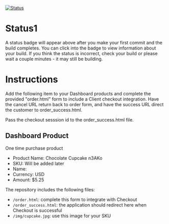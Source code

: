 [![Status](https://img.shields.io/badge/status-SUBMITTABLE%20COMMIT:%20ba97282248f17aff7e1f53c86b1e1d6db5f3a7a7-brightgreen.svg)](https://github.com/crowdbotics-challenges/bakery_scaffold_NGQJGW9gHvNAcr2p/commit/ba97282248f17aff7e1f53c86b1e1d6db5f3a7a7)




# Status1

A status badge will appear above after you make your first commit and the build completes. You can click into the badge to view information about your build. If you think the status is incorrect, check your build or please wait a couple minutes - it may still be building.

# Instructions

Add the following item to your Dashboard products and complete the provided "order.html" form to include a Client checkout integration. Have the cancel URL return back to order form, and have the success URL direct the customer to order_success.html.

Pass the checkout sesssion id to the order_success.html file.

## Dashboard Product
One time purchase product
* Product Name: Chocolate Cupcake n3AKo
* SKU: Will be added later
* Name: 
* Currency: USD
* Amount: $5.25

The repository includes the following files:
* `/order.html`: complete this form to integrate with Checkout
* `/order_success.html`: the application should redirect here when Checkout is successful
* `/img/cupcake.jpg`: use this image for your SKU
